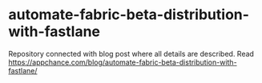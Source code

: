 # automate-fabric-beta-distribution-with-fastlane

Repository connected with blog post where all details are described. Read https://appchance.com/blog/automate-fabric-beta-distribution-with-fastlane/
